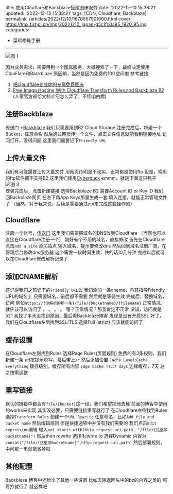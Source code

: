 title: 使用Clouflare和Backblaze搭建图床服务
date: '2022-12-10 15:38:21'
updated: '2022-12-10 15:38:21'
tags: [CDN, Cloudflare, Backblaze]
permalink: /articles/2022/12/10/1670657901000.html
cover: https://tmx.fishpi.cn/img/20221210_japan-g5c1fc0a95_1920_95.jpg
categories: 
- 菜鸡修炼手册
---
![图 1](https://tmx.fishpi.cn/img/20221210_japan-g5c1fc0a95_1920_95.jpg)  

因为业务需求，需要用到一个图床服务，大概搜索了一下，最终决定使用ClouFlare和Backblaze
原因嘛，当然是因为免费的10G空间啦
参考链接
1. [把cloudflare变成你的专属免费图床](https://wlnxing.com/archives/49.html)
2. [Free Image Hosting With Cloudflare Transform Rules and Backblaze B2](https://www.backblaze.com/blog/free-image-hosting-with-cloudflare-transform-rules-and-backblaze-b2/)
(人家官方都给文档介绍怎么弄了，不怪咱白嫖)

## 注册Backblaze
传送门->[Backblaze](https://www.backblaze.com/)
我们只需要用到B2 Cloud Storage
注册完成后，新建一个Bucket，任意命名
然后通过网页传一个文件，点击文件信息就能看到链接地址
访问打开，没得问题
这里我们需要记下`Friendly URL`

## 上传大量文件
我们有可能需要上传大量文件
用网页传明显不现实，正常都是使用ftp
但是，常用的ftp软件都不支持B2
这里我们使用[Cyberduck](https://cyberduck.io/)
emmm，就是下面这只鸭子
![图 3](https://tmx.fishpi.cn/img/20221210_cyberduck-icon-384_3.png)  
安装完成后，点击新建链接
选择Backblaze B2
需要Account ID or Key ID
我们回Backblaze网页
在左下角App Keys那里生成一套
填入连接，就能正常管理文件了
（当然，对于我来说，后续是需要通过api来完成这些操作的）

## Cloudflare
注册一个账号，[传送门](https://www.cloudflare.com/)
这里我们需要把域名的DNS改到Cloudflare
（当然也可以直接在Cloudflare注册一个）
刚好有个不用的域名，直接修改
首先在Cloudflare点击`add a site` 添加站点
输入域名，提示要修改dns
然后回到域名注册厂商，在管理后台修改dns服务器
这个需要一段时间生效，快的话10几分钟
完成以后就可以在Cloudflare修改解析记录了

## 添加CNAME解析
还记得我们之前记下的`Friendly URL`么
我们添加一条cname，将其指导Friendly URL的域名上
只需要域名，前后都不需要
然后就是等待生效
完成后，替换域名，访问
例如`https://{你解析的那一条}/file/{bucketname}/{filename}`
正常情况，就应该可以访问了
。
。
。
。
嗯？正常情况？那我肯定不正常
没错，访问就是521
我找了半天没找到原因，最后看Backblaze博客
发现是没有开启SSL
好了，我们在Cloudflare左侧找到SSL/TLS
选择Full (strict)
应该就能访问了

## 缓存设置
在Cloudflare左侧找到Rules
选择Page Rules(页面规则)
免费的有3条规则，我们新建一条
url按提示填写，最后带上`/*`
然后添加设置
`Cache Level`:`Cache Everything`
缓存级别，缓存所有内容
`Edge Cache TTL`:`7 days`
边缘缓存，7天
总之按需调整

## 重写链接
默认的链接中都会有`file/{bucket}`这一段，我们希望把他去掉
前面的博客中使用的works来实现
其实没必要，只需要链接重写就行了
在Cloudflare左侧找到Rules
选择`Transform Rules`
创建一个`URL Rewrite`
任意命名，比如`Add file and bucket name`
然后编辑规则
但是快捷选项中并没有我们需要的
我们点击`Edit expression`编辑
输入`not starts_with(http.request.uri.path, "/file/{这里写bucketname}")`
然后then rewrite
选择Rewrite to
选择Dynamic
内容为`concat("/file/{这里写bucketname}",http.request.uri.path)`
然后部署规则，中间那一串就能省掉啦

## 其他配置
Backblaze 博客中还给出了其他一些设置
比如去除返回头中的bz的内容之类的
照着抄就行了
就这样吧





